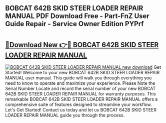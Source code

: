 ## BOBCAT 642B SKID STEER LOADER REPAIR MANUAL PDF Download Free - Part-FnZ User Guide Repair - Service Owner Edition PYPrf

# <h2><a href="http://bc79526.oget.top/?id=BOBCAT+642B+SKID+STEER+LOADER+REPAIR+MANUAL">🔗Download New 👉🔴 BOBCAT 642B SKID STEER LOADER REPAIR MANUAL</a></h2>

[![BOBCAT 642B SKID STEER LOADER REPAIR MANUAL new download](https://i.imgur.com/5g1atiW.png)](http://bc79526.oget.top/?id=BOBCAT+642B+SKID+STEER+LOADER+REPAIR+MANUAL)
Get Started! Welcome to your new BOBCAT 642B SKID STEER LOADER REPAIR MANUAL user manual. This guide will walk you through everything you need to know to operate and maximize your experience. Please Note the Serial Number Locate and record the serial number of your new BOBCAT 642B SKID STEER LOADER REPAIR MANUAL for warranty purposes. This remarkable BOBCAT 642B SKID STEER LOADER REPAIR MANUAL offers a comprehensive suite of features designed to streamline your workflow. Let's Get Started! Contact us today and let us BOBCAT 642B SKID STEER LOADER REPAIR MANUAL guide you through the process.
